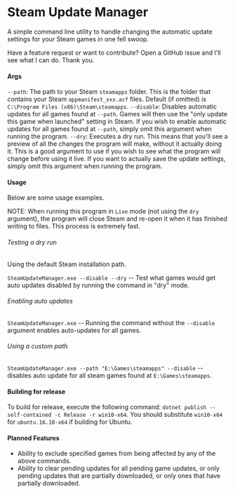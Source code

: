 # Steam Update Manager

A simple command line utility to handle changing the automatic update settings for your Steam games in one fell swoop.

Have a feature request or want to contribute? Open a GitHub issue and I'll see what I can do.
Thank you.

#### Args

`--path`: The path to your Steam `steamapps` folder. This is the folder that contains your Steam `appmanifest_xxx.acf` files. Default (if omitted) is `C:\Program Files (x86)\Steam\steamapps`.
`--disable`: Disables automatic updates for all games found at `--path`. Games will then use the "only update this game when launched" setting in Steam. If you wish to enable automatic updates for all games found at `--path`, simply omit this argument when running the program.
`--dry`: Executes a dry run. This means that you'll see a preview of all the changes the program will make, without it actually doing it. This is a good argument to use if you wish to see what the program will change before using it live. If you want to actually save the update settings, simply omit this argument when running the program.

#### Usage

Below are some usage examples.

NOTE: When running this program in `Live` mode (not using the `dry` argument), the program will close Steam and re-open it when it has finished writing to files. This process is extremely fast.

###### Testing a dry run

Using the default Steam installation path.

`SteamUpdateManager.exe --disable --dry` -- Test what games would get auto updates disabled by running the command in "dry" mode.

###### Enabling auto updates

`SteamUpdateManager.exe` -- Running the command without the `--disable` argument enables auto-updates for all games.

###### Using a custom path

`SteamUpdateManager.exe --path "E:\Games\steamapps" --disable` -- disables auto update for all steam games found at `E:\Games\steamapps`.

#### Building for release

To build for release, execute the following command: `dotnet publish --self-contained -c Release -r win10-x64`. You should substitute `win10-x64` for `ubuntu.16.10-x64` if building for Ubuntu.

#### Planned Features

- Ability to exclude specified games from being affected by any of the above commands.
- Ability to clear pending updates for all pending game updates, or only pending updates that are partially downloaded, or only ones that have partially downloaded.